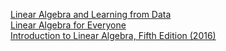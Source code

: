 [Linear Algebra and Learning from Data](http://math.mit.edu/~gs/learningfromdata/)  
[Linear Algebra for Everyone](http://math.mit.edu/~gs/everyone/)  
[Introduction to Linear Algebra, Fifth Edition (2016)](http://math.mit.edu/~gs/linearalgebra/)
